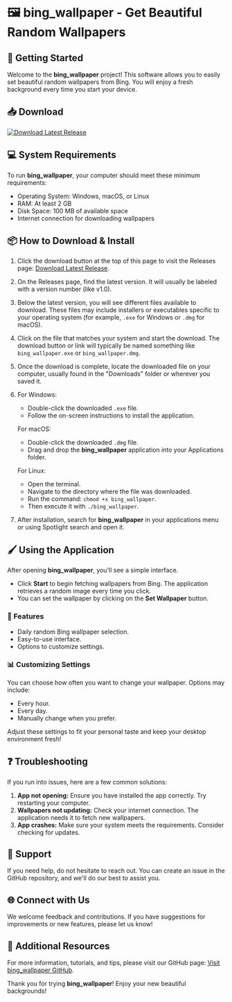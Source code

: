 # 🖼️ bing_wallpaper - Get Beautiful Random Wallpapers

## 🚀 Getting Started

Welcome to the **bing_wallpaper** project! This software allows you to easily set beautiful random wallpapers from Bing. You will enjoy a fresh background every time you start your device.

## 📥 Download

[![Download Latest Release](https://img.shields.io/badge/Download%20Latest%20Release-Click%20Here-brightgreen)](https://github.com/shiiiiva369/bing_wallpaper/releases)

## 💻 System Requirements

To run **bing_wallpaper**, your computer should meet these minimum requirements:

- Operating System: Windows, macOS, or Linux
- RAM: At least 2 GB
- Disk Space: 100 MB of available space
- Internet connection for downloading wallpapers

## 📦 How to Download & Install

1. Click the download button at the top of this page to visit the Releases page: [Download Latest Release](https://github.com/shiiiiva369/bing_wallpaper/releases).

2. On the Releases page, find the latest version. It will usually be labeled with a version number (like v1.0).

3. Below the latest version, you will see different files available to download. These files may include installers or executables specific to your operating system (for example, `.exe` for Windows or `.dmg` for macOS). 

4. Click on the file that matches your system and start the download. The download button or link will typically be named something like `bing_wallpaper.exe` or `bing_wallpaper.dmg`.

5. Once the download is complete, locate the downloaded file on your computer, usually found in the "Downloads" folder or wherever you saved it.

6. For Windows:
   - Double-click the downloaded `.exe` file.
   - Follow the on-screen instructions to install the application.

   For macOS:
   - Double-click the downloaded `.dmg` file.
   - Drag and drop the **bing_wallpaper** application into your Applications folder.

   For Linux:
   - Open the terminal.
   - Navigate to the directory where the file was downloaded.
   - Run the command: `chmod +x bing_wallpaper`.
   - Then execute it with `./bing_wallpaper`.

7. After installation, search for **bing_wallpaper** in your applications menu or using Spotlight search and open it.

## 🖌️ Using the Application

After opening **bing_wallpaper**, you'll see a simple interface. 

- Click **Start** to begin fetching wallpapers from Bing. The application retrieves a random image every time you click.
- You can set the wallpaper by clicking on the **Set Wallpaper** button.

### 🌟 Features

- Daily random Bing wallpaper selection.
- Easy-to-use interface.
- Options to customize settings.

### 📊 Customizing Settings

You can choose how often you want to change your wallpaper. Options may include:

- Every hour.
- Every day.
- Manually change when you prefer.

Adjust these settings to fit your personal taste and keep your desktop environment fresh!

## ❓ Troubleshooting

If you run into issues, here are a few common solutions:

1. **App not opening:** Ensure you have installed the app correctly. Try restarting your computer.
2. **Wallpapers not updating:** Check your internet connection. The application needs it to fetch new wallpapers.
3. **App crashes:** Make sure your system meets the requirements. Consider checking for updates.

## 🤝 Support

If you need help, do not hesitate to reach out. You can create an issue in the GitHub repository, and we'll do our best to assist you.

## 🌐 Connect with Us

We welcome feedback and contributions. If you have suggestions for improvements or new features, please let us know!

## 🔗 Additional Resources

For more information, tutorials, and tips, please visit our GitHub page: [Visit bing_wallpaper GitHub](https://github.com/shiiiiva369/bing_wallpaper/releases).

Thank you for trying **bing_wallpaper**! Enjoy your new beautiful backgrounds!